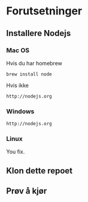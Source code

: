 # Forutsetninger

## Installere Nodejs

### Mac OS
Hvis du har homebrew

    brew install node

Hvis ikke

    http://nodejs.org

### Windows
    http://nodejs.org

### Linux
You fix.

## Klon dette repoet

## Prøv å kjør
